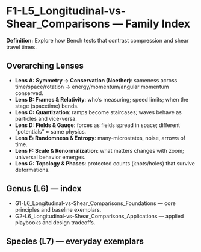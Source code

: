 # F1-L5_Longitudinal-vs-Shear_Comparisons — Family Index
**Definition:** Explore how Bench tests that contrast compression and shear travel times.

## Overarching Lenses

- **Lens A: Symmetry -> Conservation (Noether)**: sameness across time/space/rotation → energy/momentum/angular momentum conserved.
- **Lens B: Frames & Relativity**: who’s measuring; speed limits; when the stage (spacetime) bends.
- **Lens C: Quantization**: ramps become staircases; waves behave as particles and vice-versa.
- **Lens D: Fields & Gauge**: forces as fields spread in space; different “potentials” = same physics.
- **Lens E: Randomness & Entropy**: many-microstates, noise, arrows of time.
- **Lens F: Scale & Renormalization**: what matters changes with zoom; universal behavior emerges.
- **Lens G: Topology & Phases**: protected counts (knots/holes) that survive deformations.

## Genus (L6) — index
- G1-L6_Longitudinal-vs-Shear_Comparisons_Foundations — core principles and baseline exemplars.
- G2-L6_Longitudinal-vs-Shear_Comparisons_Applications — applied playbooks and design tradeoffs.

## Species (L7) — everyday exemplars
